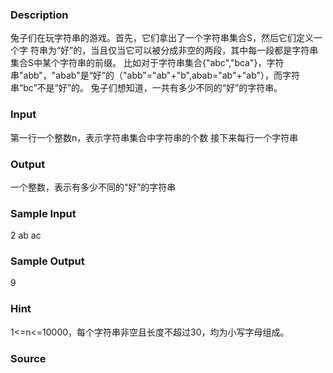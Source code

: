 
### Description
兔子们在玩字符串的游戏。首先，它们拿出了一个字符串集合S，然后它们定义一个字
符串为“好”的，当且仅当它可以被分成非空的两段，其中每一段都是字符串集合S中某个字符串的前缀。
比如对于字符串集合{"abc","bca"}，字符串"abb"，"abab"是“好”的（"abb"="ab"+"b",abab="ab"+"ab"），而字符串“bc”不是“好”的。
兔子们想知道，一共有多少不同的“好”的字符串。


### Input
第一行一个整数n，表示字符串集合中字符串的个数
接下来每行一个字符串


### Output
一个整数，表示有多少不同的“好”的字符串


### Sample Input
2
ab
ac
### Sample Output
9
### Hint
1<=n<=10000，每个字符串非空且长度不超过30，均为小写字母组成。

### Source
